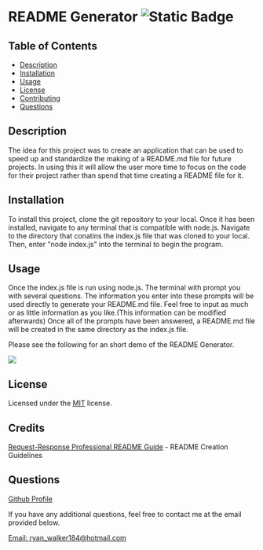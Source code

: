# README Generator		 ![Static Badge](https://img.shields.io/badge/license-MIT-green?style=plastic&logo=github) 

## Table of Contents 

  * [Description](#description) 
* [Installation](#installation) 
* [Usage](#usage) 
* [License](#license) 
* [Contributing](#contributing) 
* [Questions](#questions) 

## Description 

  The idea for this project was to create an application that can be used to speed up and standardize the making of a README.md file for future projects. In using this it will allow the user more time to focus on the code for their project rather than spend that time creating a README file for it. 

## Installation 

  To install this project, clone the git repository to your local. Once it has been installed, navigate to any terminal that is compatible with node.js. Navigate to the directory that conatins the index.js file that was cloned to your local. Then, enter "node index.js" into the terminal to begin the program. 

## Usage 

  Once the index.js file is run using node.js. The terminal with prompt you with several questions. The information you enter into these prompts will be used directly to generate your README.md file. Feel free to input as much or as little information as you like.(This information can be modified afterwards) Once all of the prompts have been answered, a README.md file will be created in the same directory as the index.js file.

  Please see the following for an short demo of the README Generator.

  ![](/assets/images/README_Generator-Demo.gif)
  

## License 

  Licensed under the [MIT](https://opensource.org/license/MIT) license. 

## Credits 

  [Request-Response Professional README Guide](https://coding-boot-camp.github.io/full-stack/github/professional-readme-guide) - README Creation Guidelines

## Questions 

[Github Profile](https://github.com/Ryanwalker2/)
      
 If you have any additional questions, feel free to contact me at the email provided below.

 [Email: ryan_walker184@hotmail.com](mailto:ryan_walker184@hotmail.com) 

